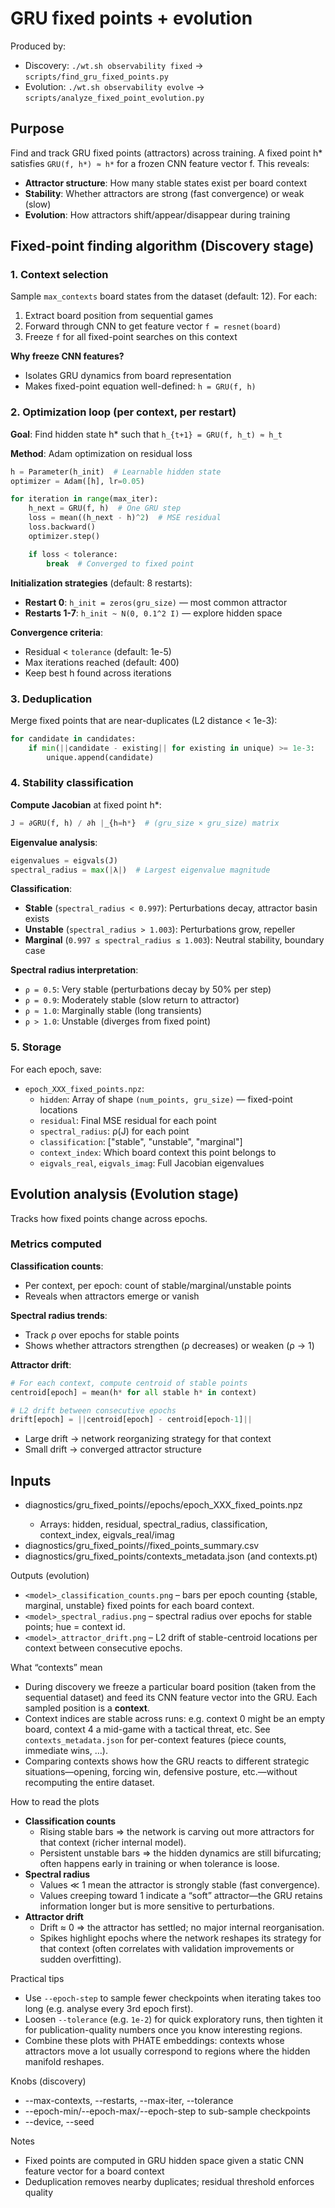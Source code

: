 # GRU fixed points + evolution

Produced by:
- Discovery: `./wt.sh observability fixed` → `scripts/find_gru_fixed_points.py`
- Evolution: `./wt.sh observability evolve` → `scripts/analyze_fixed_point_evolution.py`

## Purpose

Find and track GRU fixed points (attractors) across training. A fixed point h* satisfies `GRU(f, h*) ≈ h*` for a frozen CNN feature vector f. This reveals:
- **Attractor structure**: How many stable states exist per board context
- **Stability**: Whether attractors are strong (fast convergence) or weak (slow)
- **Evolution**: How attractors shift/appear/disappear during training

## Fixed-point finding algorithm (Discovery stage)

### 1. Context selection
Sample `max_contexts` board states from the dataset (default: 12). For each:
1. Extract board position from sequential games
2. Forward through CNN to get feature vector `f = resnet(board)`
3. Freeze `f` for all fixed-point searches on this context

**Why freeze CNN features?**
- Isolates GRU dynamics from board representation
- Makes fixed-point equation well-defined: `h = GRU(f, h)`

### 2. Optimization loop (per context, per restart)

**Goal**: Find hidden state h* such that `h_{t+1} = GRU(f, h_t) ≈ h_t`

**Method**: Adam optimization on residual loss
```python
h = Parameter(h_init)  # Learnable hidden state
optimizer = Adam([h], lr=0.05)

for iteration in range(max_iter):
    h_next = GRU(f, h)  # One GRU step
    loss = mean((h_next - h)^2)  # MSE residual
    loss.backward()
    optimizer.step()

    if loss < tolerance:
        break  # Converged to fixed point
```

**Initialization strategies** (default: 8 restarts):
- **Restart 0**: `h_init = zeros(gru_size)` — most common attractor
- **Restarts 1-7**: `h_init ~ N(0, 0.1^2 I)` — explore hidden space

**Convergence criteria**:
- Residual < `tolerance` (default: 1e-5)
- Max iterations reached (default: 400)
- Keep best h found across iterations

### 3. Deduplication
Merge fixed points that are near-duplicates (L2 distance < 1e-3):
```python
for candidate in candidates:
    if min(||candidate - existing|| for existing in unique) >= 1e-3:
        unique.append(candidate)
```

### 4. Stability classification

**Compute Jacobian** at fixed point h*:
```python
J = ∂GRU(f, h) / ∂h |_{h=h*}  # (gru_size × gru_size) matrix
```

**Eigenvalue analysis**:
```python
eigenvalues = eigvals(J)
spectral_radius = max(|λ|)  # Largest eigenvalue magnitude
```

**Classification**:
- **Stable** (`spectral_radius < 0.997`): Perturbations decay, attractor basin exists
- **Unstable** (`spectral_radius > 1.003`): Perturbations grow, repeller
- **Marginal** (`0.997 ≤ spectral_radius ≤ 1.003`): Neutral stability, boundary case

**Spectral radius interpretation**:
- `ρ = 0.5`: Very stable (perturbations decay by 50% per step)
- `ρ = 0.9`: Moderately stable (slow return to attractor)
- `ρ ≈ 1.0`: Marginally stable (long transients)
- `ρ > 1.0`: Unstable (diverges from fixed point)

### 5. Storage

For each epoch, save:
- `epoch_XXX_fixed_points.npz`:
  - `hidden`: Array of shape `(num_points, gru_size)` — fixed-point locations
  - `residual`: Final MSE residual for each point
  - `spectral_radius`: ρ(J) for each point
  - `classification`: ["stable", "unstable", "marginal"]
  - `context_index`: Which board context this point belongs to
  - `eigvals_real`, `eigvals_imag`: Full Jacobian eigenvalues

## Evolution analysis (Evolution stage)

Tracks how fixed points change across epochs.

### Metrics computed

**Classification counts**:
- Per context, per epoch: count of stable/marginal/unstable points
- Reveals when attractors emerge or vanish

**Spectral radius trends**:
- Track ρ over epochs for stable points
- Shows whether attractors strengthen (ρ decreases) or weaken (ρ → 1)

**Attractor drift**:
```python
# For each context, compute centroid of stable points
centroid[epoch] = mean(h* for all stable h* in context)

# L2 drift between consecutive epochs
drift[epoch] = ||centroid[epoch] - centroid[epoch-1]||
```
- Large drift → network reorganizing strategy for that context
- Small drift → converged attractor structure

## Inputs
- diagnostics/gru_fixed_points/<model>/epochs/epoch_XXX_fixed_points.npz
  - Arrays: hidden, residual, spectral_radius, classification, context_index, eigvals_real/imag
- diagnostics/gru_fixed_points/<model>/fixed_points_summary.csv
- diagnostics/gru_fixed_points/contexts_metadata.json (and contexts.pt)

Outputs (evolution)
- `<model>_classification_counts.png` – bars per epoch counting {stable, marginal, unstable} fixed points for each board context.
- `<model>_spectral_radius.png` – spectral radius over epochs for stable points; hue = context id.
- `<model>_attractor_drift.png` – L2 drift of stable-centroid locations per context between consecutive epochs.

What “contexts” mean
- During discovery we freeze a particular board position (taken from the sequential dataset) and feed its CNN feature vector into the GRU. Each sampled position is a **context**.
- Context indices are stable across runs: e.g. context 0 might be an empty board, context 4 a mid-game with a tactical threat, etc. See `contexts_metadata.json` for per-context features (piece counts, immediate wins, …).
- Comparing contexts shows how the GRU reacts to different strategic situations—opening, forcing win, defensive posture, etc.—without recomputing the entire dataset.

How to read the plots
- **Classification counts**
  - Rising stable bars ⇒ the network is carving out more attractors for that context (richer internal model).
  - Persistent unstable bars ⇒ the hidden dynamics are still bifurcating; often happens early in training or when tolerance is loose.
- **Spectral radius**
  - Values ≪ 1 mean the attractor is strongly stable (fast convergence).
  - Values creeping toward 1 indicate a “soft” attractor—the GRU retains information longer but is more sensitive to perturbations.
- **Attractor drift**
  - Drift ≈ 0 ⇒ the attractor has settled; no major internal reorganisation.
  - Spikes highlight epochs where the network reshapes its strategy for that context (often correlates with validation improvements or sudden overfitting).

Practical tips
- Use `--epoch-step` to sample fewer checkpoints when iterating takes too long (e.g. analyse every 3rd epoch first).
- Loosen `--tolerance` (e.g. `1e-2`) for quick exploratory runs, then tighten it for publication-quality numbers once you know interesting regions.
- Combine these plots with PHATE embeddings: contexts whose attractors move a lot usually correspond to regions where the hidden manifold reshapes.

Knobs (discovery)
- --max-contexts, --restarts, --max-iter, --tolerance
- --epoch-min/--epoch-max/--epoch-step to sub-sample checkpoints
- --device, --seed

Notes
- Fixed points are computed in GRU hidden space given a static CNN feature vector for a board context
- Deduplication removes nearby duplicates; residual threshold enforces quality
